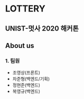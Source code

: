 # LOTTERY
## UNIST-멋사 2020 해커톤
## About us
### 1. 팀원
  * 조영상(프론트)
  * 차준형(백엔드/기획)
  * 정현준(백엔드)
  * 복영규(백엔드)
